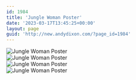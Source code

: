 ```yaml
---
id: 1984
title: 'Jungle Woman Poster'
date: '2023-03-17T13:45:25+00:00'
layout: page
guid: 'http://new.andydixon.com/?page_id=1984'
---
```


![Jungle Woman Poster](https://i0.wp.com/assets.g8x2.ldn.idrivee2-23.com/posters/Jungle%20Woman%20Poster%2001.jpg?w=1200&ssl=1 "Jungle Woman Poster")  
![Jungle Woman Poster](https://i0.wp.com/assets.g8x2.ldn.idrivee2-23.com/posters/Jungle%20Woman%20Poster%2002.jpg?w=1200&ssl=1 "Jungle Woman Poster")  
![Jungle Woman Poster](https://i0.wp.com/assets.g8x2.ldn.idrivee2-23.com/posters/Jungle%20Woman%20Poster%2003.jpg?w=1200&ssl=1 "Jungle Woman Poster")  
![Jungle Woman Poster](https://i0.wp.com/assets.g8x2.ldn.idrivee2-23.com/posters/Jungle%20Woman%20Poster%2004.jpg?w=1200&ssl=1 "Jungle Woman Poster")